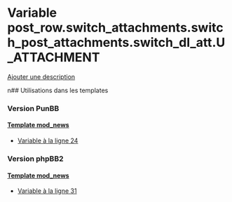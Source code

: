 # Variable post_row.switch_attachments.switch_post_attachments.switch_dl_att.U_ATTACHMENT
[Ajouter une description](https://fa-tvars.appspot.com/post_row.switch_attachments.switch_post_attachments.switch_dl_att.U_ATTACHMENT)

n## Utilisations dans les templates

### Version PunBB

#### [Template mod_news](punbb/mod_news.md)
* [Variable à la ligne 24](../punbb/mod_news.tpl#L24)

### Version phpBB2

#### [Template mod_news](subsilver/mod_news.md)
* [Variable à la ligne 31](../subsilver/mod_news.tpl#L31)